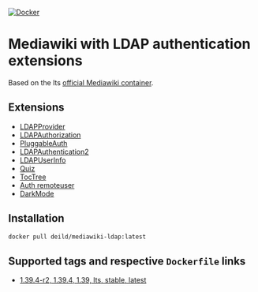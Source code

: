 [![Docker](https://img.shields.io/docker/cloud/build/eaudeweb/scratch?label=Docker&style=flat&logo=docker)](https://hub.docker.com/repository/docker/deild/mediawiki-ldap/builds)

# Mediawiki with LDAP authentication extensions

Based on the lts [official Mediawiki container](https://hub.docker.com/_/mediawiki).

## Extensions

- [LDAPProvider](https://www.mediawiki.org/wiki/Extension:LDAPProvider)
- [LDAPAuthorization](https://www.mediawiki.org/wiki/Extension:LDAPAuthorization)
- [PluggableAuth](https://www.mediawiki.org/wiki/Extension:PluggableAuth)
- [LDAPAuthentication2](https://www.mediawiki.org/wiki/Extension:LDAPAuthentication2)
- [LDAPUserInfo](https://www.mediawiki.org/wiki/Extension:LDAPUserInfo)
- [Quiz](https://www.mediawiki.org/wiki/Extension:Quiz)
- [TocTree](https://www.mediawiki.org/wiki/Extension:TocTree)
- [Auth remoteuser](https://www.mediawiki.org/wiki/Extension:Auth_remoteuser)
- [DarkMode](https://www.mediawiki.org/wiki/Extension:DarkMode)

## Installation

```sh
docker pull deild/mediawiki-ldap:latest
```

## Supported tags and respective `Dockerfile` links

- [1.39.4-r2, 1.39.4, 1.39, lts, stable, latest](https://github.com/deild/mediawiki-ldap/blob/lts/Dockerfile)

